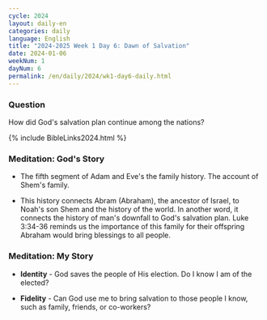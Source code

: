 ```yaml
---
cycle: 2024
layout: daily-en
categories: daily
language: English
title: "2024-2025 Week 1 Day 6: Dawn of Salvation"
date: 2024-01-06
weekNum: 1
dayNum: 6
permalink: /en/daily/2024/wk1-day6-daily.html
---
```

### Question     
How did God's salvation plan continue among the nations?

{% include BibleLinks2024.html %}

### Meditation: God's Story   
+ The fifth segment of Adam and Eve's the family history. The account of Shem's family. 

+ This history connects Abram (Abraham), the ancestor of Israel, to Noah's son Shem and the history of the world. In another word, it connects the history of man's downfall to God's salvation plan. Luke 3:34-36 reminds us the importance of this family for their offspring Abraham would bring blessings to all people. 

### Meditation: My Story   
+ **Identity** - God saves the people of His election. Do I know I am of the elected? 

+ **Fidelity** - Can God use me to bring salvation to those people I know, such as family, friends, or co-workers?  
